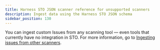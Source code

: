 ```yaml
---
title: Harness STO JSON scanner reference for unsupported scanners
description: Ingest data using the Harness STO JSON schema
sidebar_position: 130
---
```


You can ingest custom Issues from any scanning tool — even tools that currently have no integration in STO. For more information, go to [Ingesting issues from other scanners](../use-sto/orchestrate-and-ingest/ingesting-issues-from-other-scanners.md).
